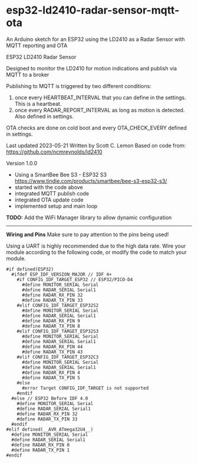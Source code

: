 # esp32-ld2410-radar-sensor-mqtt-ota
An Arduino sketch for an ESP32 using the LD2410 as a Radar Sensor with MQTT reporting and OTA

ESP32 LD2410 Radar Sensor

Designed to monitor the LD2410 for motion indications and publish via MQTT to a broker

Publishing to MQTT is triggered by two different conditions:
 1. once every HEARTBEAT_INTERVAL that you can define in the settings.  This is a heartbeat.
 2. once every RADAR_REPORT_INTERVAL as long as motion is detected. Also defined in settings.

OTA checks are done on cold boot and every OTA_CHECK_EVERY defined in settings.

 Last updated 2023-05-21
 Written by Scott C. Lemon
 Based on code from:
         https://github.com/ncmreynolds/ld2410

Version 1.0.0
 - Using a SmartBee Bee S3 - ESP32 S3
     https://www.tindie.com/products/smartbee/bee-s3-esp32-s3/
 - started with the code above
 - integrated MQTT publish code
 - integrated OTA update code
 - implemented setup and main loop

**TODO:**
   Add the WiFi Manager library to allow dynamic configuration
   
---------------------------------------------------

**Wiring and Pins**
Make sure to pay attention to the pins being used!

Using a UART is highly recommended due to the high data rate.  Wire your module according to the
following code, or modify the code to match your module.

```
#if defined(ESP32)
  #ifdef ESP_IDF_VERSION_MAJOR // IDF 4+
    #if CONFIG_IDF_TARGET_ESP32 // ESP32/PICO-D4
      #define MONITOR_SERIAL Serial
      #define RADAR_SERIAL Serial1
      #define RADAR_RX_PIN 32
      #define RADAR_TX_PIN 33
    #elif CONFIG_IDF_TARGET_ESP32S2
      #define MONITOR_SERIAL Serial
      #define RADAR_SERIAL Serial1
      #define RADAR_RX_PIN 9
      #define RADAR_TX_PIN 8
    #elif CONFIG_IDF_TARGET_ESP32S3
      #define MONITOR_SERIAL Serial
      #define RADAR_SERIAL Serial1
      #define RADAR_RX_PIN 44
      #define RADAR_TX_PIN 43
    #elif CONFIG_IDF_TARGET_ESP32C3
      #define MONITOR_SERIAL Serial
      #define RADAR_SERIAL Serial1
      #define RADAR_RX_PIN 4
      #define RADAR_TX_PIN 5
    #else 
      #error Target CONFIG_IDF_TARGET is not supported
    #endif
  #else // ESP32 Before IDF 4.0
    #define MONITOR_SERIAL Serial
    #define RADAR_SERIAL Serial1
    #define RADAR_RX_PIN 32
    #define RADAR_TX_PIN 33
  #endif
#elif defined(__AVR_ATmega32U4__)
  #define MONITOR_SERIAL Serial
  #define RADAR_SERIAL Serial1
  #define RADAR_RX_PIN 0
  #define RADAR_TX_PIN 1
#endif
```
